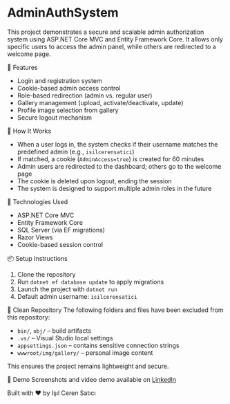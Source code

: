 # AdminAuthSystem

This project demonstrates a secure and scalable admin authorization system using ASP.NET Core MVC and Entity Framework Core. It allows only specific users to access the admin panel, while others are redirected to a welcome page.

🔐 Features
- Login and registration system
- Cookie-based admin access control
- Role-based redirection (admin vs. regular user)
- Gallery management (upload, activate/deactivate, update)
- Profile image selection from gallery
- Secure logout mechanism

🧠 How It Works
- When a user logs in, the system checks if their username matches the predefined admin (e.g., `isilcerensatici`)
- If matched, a cookie (`AdminAccess=true`) is created for 60 minutes
- Admin users are redirected to the dashboard; others go to the welcome page
- The cookie is deleted upon logout, ending the session
- The system is designed to support multiple admin roles in the future

🚀 Technologies Used
- ASP.NET Core MVC
- Entity Framework Core
- SQL Server (via EF migrations)
- Razor Views
- Cookie-based session control

📦 Setup Instructions
1. Clone the repository
2. Run `dotnet ef database update` to apply migrations
3. Launch the project with `dotnet run`
4. Default admin username: `isilcerensatici`

🧹 Clean Repository
The following folders and files have been excluded from this repository:
- `bin/`, `obj/` – build artifacts
- `.vs/` – Visual Studio local settings
- `appsettings.json` – contains sensitive connection strings
- `wwwroot/img/gallery/` – personal image content

This ensures the project remains lightweight and secure.

📸 Demo
Screenshots and video demo available on [LinkedIn](https://linkedin.com/in)

Built with ❤️ by Işıl Ceren Satıcı

